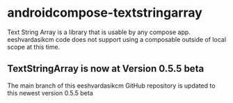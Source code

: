 # androidcompose-textstringarray
Text String Array is a library that is usable by any compose app. eeshvardasikcm code does not support using a composable outside of local scope at this time.
## TextStringArray is now at Version 0.5.5 beta
The main branch of this eeshvardasikcm GitHub repository is updated to this newest version 0.5.5 beta